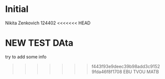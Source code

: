 # Initial
Nikita Zenkovich
124402
<<<<<<< HEAD

NEW TEST DAta
=======
try to add some info
>>>>>>> f443f93e9deec39b98add3c91529fda46f8f1708
EBU TVOU MATB